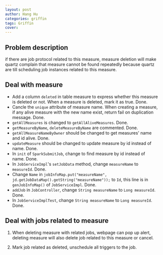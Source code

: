```yaml
---
layout: post
author: Hang Hu
categories: griffin
tags: Griffin 
cover: 
---
```


## Problem description

if there are job protocol related to this measure, measure deletion will make quartz complain that measure cannot be found repeatedly because quartz are till scheduling job instances related to this measure.

## Deal with measure

- Add a column `deleted` in table measure to express whether this measure is deleted or not. When a measure is deleted, mark it as true. Done.
- Cancle the `unique` attribute of measure name. When creating a measure, if any alive measure with the new name exist, return fail on duplication message. Done.
- `getAllMeasures` is changed to `getAllAliveMeasures`. Done.
- `getMeasureByName`, `deleteMeasureByName` are commented. Done.
- `getAllMeasureNameByOwner` should be changed to get measures' name and id alive. Done.
- `updateMeasure` should be changed to update measure by id instead of name. Done.
- In `init` of `SparkSubmitJob`, change to find measure by id instead of name. Done.
- In `JobServiceImpl`'s `setJobData` method, change `measureName` to `measureId`. Done.
- Change `Name` in `jobInfoMap.put("measureName", jd.getJobDataMap().getString("measureName"));` to `Id`, this line is in `genJobInfoMap()` of `JobServiceImpl`. Done.
- `addJob` in `JobController`, change `String measureName` to `Long measureId`. Done.
- In `JobServiceImplTest`, change `String measureName` to `Long measureId`. Done.
## Deal with jobs related to measure

1. When deleting measure with related jobs, webpage can pop up alert, deleting measure will also delete job related to this measure or cancel.

2. Mark job related as deleted, unschedule all triggers to the job.

